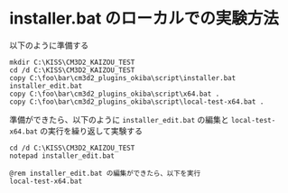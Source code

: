 # installer.bat のローカルでの実験方法

以下のように準備する

```
mkdir C:\KISS\CM3D2_KAIZOU_TEST
cd /d C:\KISS\CM3D2_KAIZOU_TEST
copy C:\foo\bar\cm3d2_plugins_okiba\script\installer.bat installer_edit.bat
copy C:\foo\bar\cm3d2_plugins_okiba\script\x64.bat .
copy C:\foo\bar\cm3d2_plugins_okiba\script\local-test-x64.bat .
```

準備ができたら、以下のように `installer_edit.bat` の編集と `local-test-x64.bat` の実行を繰り返して実験する

```
cd /d C:\KISS\CM3D2_KAIZOU_TEST
notepad installer_edit.bat

@rem installer_edit.bat の編集ができたら、以下を実行
local-test-x64.bat
```
